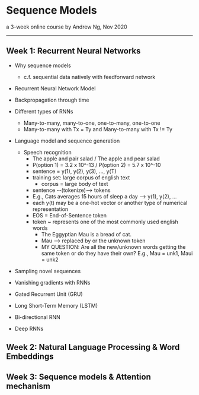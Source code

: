 # Sequence Models
a 3-week online course by Andrew Ng, Nov 2020

---

## Week 1: Recurrent Neural Networks
   * Why sequence models
     * c.f. sequential data natively with feedforward network
   * Recurrent Neural Network Model
   * Backpropagation through time
   * Different types of RNNs
     * Many-to-many, many-to-one, one-to-many, one-to-one
     * Many-to-many with Tx = Ty and Many-to-many with Tx != Ty
   * Language model and sequence generation
     * Speech recognition
       * The apple and pair salad / The apple and pear salad
       * P(option 1) = 3.2 x 10^-13 / P(option 2) = 5.7 x 10^-10
       * sentence = y(1), y(2), y(3), ..., y(T)
       * training set: large corpus of english text
         * corpus = large body of text
       * sentence --(tokenize)--> tokens
       * E.g., Cats averages 15 hours of sleep a day <EOS> --> y(1), y(2), ...
       * each y(t) may be a one-hot vector or another type of numerical representation
       * EOS = End-of-Sentence token
       * token ~ represents one of the most commonly used english words
         * The Eggyptian Mau is a bread of cat.<EOS>
         * Mau --> replaced by <unk> or the unknown token
         * MY QUESTION: Are all the new/unknown words getting the same <unk> token or do they have their own? 
  E.g., Mau = unk1, Maui = unk2
      
  
   
   * Sampling novel sequences
   * Vanishing gradients with RNNs
   * Gated Recurrent Unit (GRU)
   * Long Short-Term Memory (LSTM)
   * Bi-directional RNN
   * Deep RNNs
   
## Week 2: Natural Language Processing & Word Embeddings

## Week 3: Sequence models & Attention mechanism

